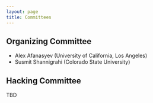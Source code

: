 ```yaml
---
layout: page
title: Committees
---
```


## Organizing Committee

- Alex Afanasyev (University of California, Los Angeles)
- Susmit Shannigrahi (Colorado State University)

## Hacking Committee

TBD

<!-- - Davide Pesavento (LIP6 / University Pierre & Marie Curie, Sorbonne University) -->
<!-- - Vince Lehman (University of Memphis) -->
<!-- - Eric Newberry (University of Arizona) -->
<!-- - Wentao Shang (University of California, Los Angeles) -->
<!-- - Hila Ben Abraham (Washington University in St. Louis) -->
<!-- - Peter Gusev (REMAP / University of California, Los Angeles) -->
